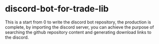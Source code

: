 # discord-bot-for-trade-lib
This is a start from 0 to write the discord bot repository, the production is complete, by importing the discord server, you can achieve the purpose of searching the github repository content and generating download links to the discord.
